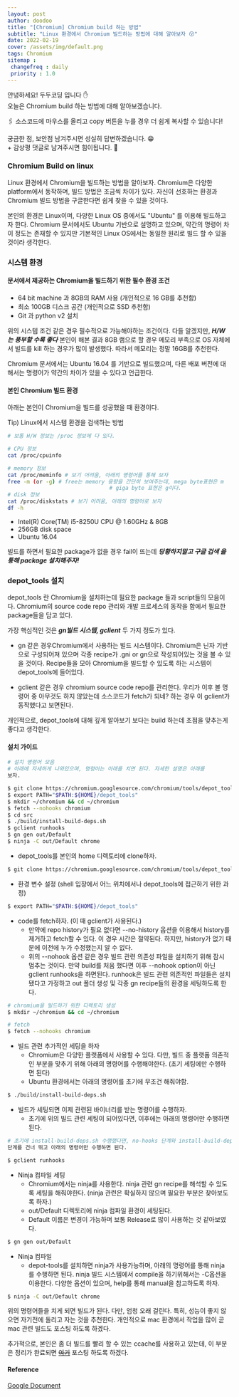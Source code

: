 ```yaml
---
layout: post
author: doodoo
title: "[Chromium] Chromium build 하는 방법"
subtitle: "Linux 환경에서 Chromium 빌드하는 방법에 대해 알아보자 😚"
date: 2022-02-19
cover: /assets/img/default.png
tags: Chromium
sitemap :
 changefreq : daily
 priority : 1.0
---
```

안녕하세요! <span class="doodoo">두두코딩</span> 입니다 ✋ <br>
오늘은 Chromium build 하는 방법에 대해 알아보겠습니다.

🖇 소스코드에 마우스를 올리고 <span class="tip">copy</span> 버튼을 누를 경우 더 쉽게 복사할 수 있습니다! 

궁금한 점, 보안점 남겨주시면 성실히 답변하겠습니다. 😁 <br>
\+ 감상평 댓글로 남겨주시면 힘이됩니다. 🙇

### Chromium Build on linux
Linux 환경에서 Chromium을 빌드하는 방법을 알아보자. Chromium은 다양한
platform에서 동작하며, 빌드 방법은 조금씩 차이가 있다. 자신이 선호하는 환경과
Chromium 빌드 방법을 구글한다면 쉽게 찾을 수 있을 것이다.

본인의 환경은 Linux이며, 다양한 Linux OS 중에서도 "Ubuntu" 를 이용해 빌드하고자
한다. Chromium 문서에서도 Ubuntu 기반으로 설명하고 있으며, 약간의 명령어 차이
정도는 존재할 수 있지만 기본적인 Linux OS에서는 동일한 원리로 빌드 할 수 있을
것이라 생각한다.

### 시스템 환경
#### 문서에서 제공하는 Chromium을 빌드하기 위한 필수 환경 조건

- 64 bit machine 과 8GB의 RAM 사용 (개인적으로 16 GB를 추천함)
- 최소 100GB 디스크 공간 (개인적으로 SSD 추천함)
- Git 과 python v2 설치

위의 시스템 조건 같은 경우 필수적으로 가능해야하는 조건이다. 다들 알겠지만,
***H/W 는 풍부할 수록 좋다*** 본인이 해본 결과 8GB 램으로 할 경우 메모리
부족으로 OS 자체에서 빌드를 kill 하는 경우가 많이 발생했다. 따라서 메모리는 정말
16GB를 추천한다.

Chromium 문서에서는 Ubuntu 16.04 를 기반으로 빌드했으며, 다른 배포 버전에
대해서는 명령어가 약간의 차이가 있을 수 있다고 언급한다.

#### 본인 Chromium 빌드 환경
아래는 본인이 Chromium을 빌드를 성공했을 때 환경이다.

Tip) Linux에서 시스템 환경을 검색하는 방법

```bash
# 보통 H/W 정보는 /proc 정보에 다 있다.

# CPU 정보
cat /proc/cpuinfo

# memory 정보
cat /proc/meminfo # 보기 어려움, 아래의 명령어를 통해 보자
free -m (or -g) # free는 memory 용량을 간단히 보여주는데, mega byte표현은 m
								# giga byte 표현은 g이다.
# disk 정보
cat /proc/diskstats # 보기 어려움, 아래의 명령어로 보자
df -h
```

- Intel(R) Core(TM) i5-8250U CPU @ 1.60GHz & 8GB
- 256GB disk space
- Ubuntu 16.04

빌드를 하면서 필요한 package가 없을 경우 fail이 뜨는데 ***당황하지말고 구글 검색
을 통해 package 설치해주자!***


### depot_tools 설치
depot_tools 란 Chromium을 설치하는데 필요한 package 들과 script들의 모음이다.
Chromium의 source code repo 관리와 개발 프로세스의 동작을 함에서 필요한
package들을 담고 있다.

가장 핵심적인 것은 ***gn빌드 시스템, gclient*** 두 가지 정도가 있다.

- gn 같은 경우Chromium에서 사용하는 빌드 시스템이다. Chromium은 닌자 기반으로 구성되어져
있으며 각종 recipe가 .gni or gn으로 작성되어있는 것을 볼 수 있을 것이다.
Recipe들을 모아 Chromium을 빌드할 수 있도록 하는 시스템이 depot_tools에
들어있다.

- gclient 같은 경우 chromium source code repo를 관리한다. 우리가 이후 볼 명령어
중 아무것도 하지 않았는데 소스코드가 fetch가 되네? 하는 경우 이 gclient가
동작했다고 보면된다.

개인적으로, depot_tools에 대해 깊게 알아보기 보다는 build 하는데 초점을 맞추는게
좋다고 생각한다.

#### 설치 가이드

```bash
# 설치 명령어 모음
# 아래에 자세하게 나와있으며, 명령어는 아래를 치면 된다. 자세한 설명은 아래를
보자.

$ git clone https://chromium.googlesource.com/chromium/tools/depot_tools.git
$ export PATH="$PATH:${HOME}/depot_tools"
$ mkdir ~/chromium && cd ~/chromium
$ fetch --nohooks chromium
$ cd src
$ ./build/install-build-deps.sh
$ gclient runhooks
$ gn gen out/Default
$ ninja -C out/Default chrome
```

- depot_tools를 본인의 home 디렉토리에 clone하자.

```bash
$ git clone https://chromium.googlesource.com/chromium/tools/depot_tools.git
```

- 환경 변수 설정 (shell 입장에서 어느 위치에서나 depot_tools에 접근하기 위한
		과정)

```bash
$ export PATH="$PATH:${HOME}/depot_tools"
```

- code를 fetch하자. (이 때 gclient가 사용된다.)
	- 만약에 repo history가 필요 없다면 --no-history 옵션을 이용해서 history를
제거하고 fetch할 수 있다. 이 경우 시간은 절약된다. 하지만, history가 없기 때문에
이전에 누가 수정했는지 알 수 없다.
	- 위의 --nohook 옵션 같은 경우 빌드 관련 의존성 파일을 설치하기 위해 잠시 멈추는
것이다. 만약 build를 처음 했다면 이후 --nohook option이 아닌 gclient runhooks을
하면된다. runhook은 빌드 관련 의존적인 파일들은 설치 됐다고 가정하고 out 폴더
생성 및 각종 gn recipe들의 환경을 세팅하도록 한다.

```bash
# chromium을 빌드하기 위한 디렉토리 생성
$ mkdir ~/chromium && cd ~/chromium

# fetch
$ fetch --nohooks chromium
```

- 빌드 관련 추가적인 세팅을 하자
	- Chromium은 다양한 플랫폼에서 사용할 수 있다. 다만, 빌드 중 플랫폼 의존적인 부분을
	맞추기 위해 아래의 명령어를 수행해야한다. (초기 세팅에만 수행하면 된다)
	- Ubuntu 환경에서는 아래의 명령어를 초기에 무조건 해줘야함.

```bash
$ ./build/install-build-deps.sh
```

- 빌드가 세팅되면 이제 관련된 바이너리를 받는 명령어를 수행하자.
	- 초기에 위의 빌드 관련 세팅이 되어있다면, 이후에는 아래의 명령어만 수행하면
	된다.

```bash
# 초기에 install-build-deps.sh 수행했다면, no-hooks 단계와 install-build-deps.sh
단계를 건너 뛰고 아래의 명령어만 수행하면 된다.

$ gclient runhooks
```

- Ninja 컴파일 세팅
	- Chromium에서는 ninja를 사용한다. ninja 관련 gn recipe를 해석할 수 있도록
	세팅을 해줘야한다. (ninja 관련은 확실하지 않으며 필요한 부분은 찾아보도록
			하자.)
	- out/Default 디렉토리에 ninja 컴파일 환경이 세팅된다.
	- Default 이름은 변경이 가능하며 보통 Release로 많이 사용하는 것 같아보였다.

```bash
$ gn gen out/Default
```

- Ninja 컴파일
	- depot-tools를 설치하면 ninja가 사용가능하며, 아래의 명령어를 통해 ninja
	를 수행하면 된다. ninja 빌드 시스템에서 compile을 하기위해서는 -C옵션을
	이용한다. 다양한 옵션이 있으며, help를 통해 manual을 참고하도록 하자.

```bash
$ ninja -C out/Default chrome
```

위의 명령어들을 치게 되면 빌드가 된다. 다만, 엄청 오래 걸린다. 특히, 성능이 좋지
않으면 자기전에 돌리고 자는 것을 추천한다. 개인적으로 mac 환경에서 작업을 많이
곧 mac 관련 빌드도 포스팅 하도록 하겠다.

추가적으로, 본인은 좀 더 빌드를 빨리 할 수 있는 ccache를 사용하고 있는데, 이
부분은 정리가 완료되면 ~~[여기]()~~ 포스팅 하도록 하겠다.

#### Reference
[Google Document](https://chromium.googlesource.com/chromium/src/+/master/docs/linux/build_instructions.md)
